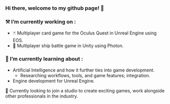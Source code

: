 ### Hi there, welcome to my github page! 👋

### ⚒️ I’m currently working on :
- 🃏 Multiplayer card game for the Oculus Quest in Unreal Engine using EOS.
- 🚢 Multiplayer ship battle game in Unity using Photon.

  
### 🌱 I’m currently learning about : 
- Artificial Intelligence and how it further ties into game development.
  - Researching workflows, tools, and game features; integration.
- Engine development for Unreal Engine.

🔭 Currently looking to join a studio to create exciting games, work alongside other professionals in the industry.

<!--
**arlwg/arlwg** is a ✨ _special_ ✨ repository because its `README.md` (this file) appears on your GitHub profile.

Here are some ideas to get you started:

-  I’m currently working on ...

-  ...
- 🤔 I’m looking for help with ...
- 💬 Ask me about ...
- 📫 How to reach me: ...
- 😄 Pronouns: ...

-->
